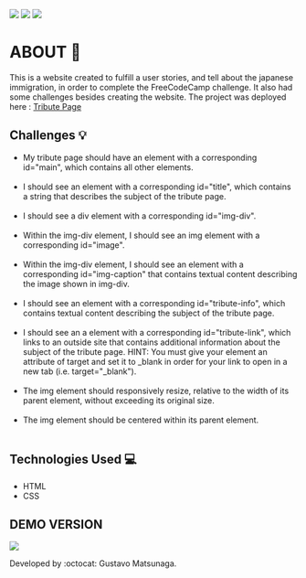 <link rel="stylesheet" href="github/style.css">

![](https://img.shields.io/github/languages/count/GustavoMatsunaga/tribute_page)
![](https://img.shields.io/github/languages/top/GustavoMatsunaga/tribute_page)
![](https://img.shields.io/github/last-commit/GustavoMatsunaga/tribute_page)

# ABOUT :speech_balloon:
This is a website created to fulfill a user stories, and tell about the japanese immigration, in order to complete the FreeCodeCamp challenge. It also had some challenges besides creating the website.
The project was deployed here : <a href="https://gustavomatsunaga.github.io/tribute_page/" target="_blank">Tribute Page</a>

## Challenges :bulb:
<ul>
<li>My tribute page should have an element with a corresponding id="main", which contains all other elements.</li></br>
<li>I should see an element with a corresponding id="title", which contains a string that describes the subject of the tribute page.</li></br>
<li>I should see a div element with a corresponding id="img-div".</li></br>
<li> Within the img-div element, I should see an img element with a corresponding id="image".</li></br>
<li>Within the img-div element, I should see an element with a corresponding id="img-caption" that contains textual content describing the image shown in img-div.</li></br>
<li>I should see an element with a corresponding id="tribute-info", which contains textual content describing the subject of the tribute page.</li></br>
<li>I should see an a element with a corresponding id="tribute-link", which links to an outside site that contains additional information about the subject of the tribute page. HINT: You must give your element an attribute of target and set it to _blank in order for your link to open in a new tab (i.e. target="_blank").</li></br>
<li>The img element should responsively resize, relative to the width of its parent element, without exceeding its original size.</li></br>
<li> The img element should be centered within its parent element.</li></br>
</ul>

## Technologies Used :computer:
<ul>
<li>HTML</li>
<li>CSS</li>
</ul> 

## DEMO VERSION

![](github/japanese.gif)

Developed by :octocat: Gustavo Matsunaga.